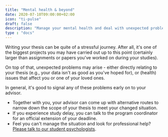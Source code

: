 ```yaml
---
title: "Mental health & beyond"
date: 2020-07-10T09:00:00+02:00
icon: "ti-pulse"
draft: false
description: "Manage your mental health and deal with unexpected problems during your thesis"
type : "docs"
---
```


Writing your thesis can be quite of a stressful journey. After all, it's one of the biggest projects you may have carried out up to this point (certainly larger than assignments or papers you've worked on during your studies).

On top of that, unexpected problems may arise - either directly relating to your thesis (e.g., your data isn't as good as you've hoped for), or (health) issues that affect you or one of your loved ones.

In general, it's good to signal any of these problems early on to your advisor.

- Together with you, your advisor can come up with alternative routes to narrow down the scope of your thesis to meet your changed situation.
- If you experience study delay, you can talk to the program coordinator for an official extension of your deadline.
- Feel you can't manage the situation and look for professional help? [Please talk to our student psychologists](support).
